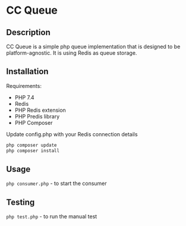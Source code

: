 # CC Queue

## Description
CC Queue is a simple php queue implementation that is designed to be platform-agnostic.
It is using Redis as queue storage.

## Installation
Requirements:
- PHP 7.4
- Redis
- PHP Redis extension
- PHP Predis library
- PHP Composer

Update config.php with your Redis connection details

```bash
php composer update
php composer install
```

## Usage
```php consumer.php``` - to start the consumer

## Testing
```php test.php``` - to run the manual test

